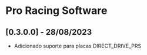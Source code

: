 # Pro Racing Software

## [0.3.0.0] - 28/08/2023

 - Adicionado suporte para placas DIRECT_DRIVE_PRS
